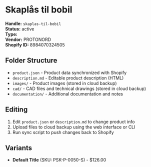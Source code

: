 # Skaplås til bobil

**Handle:** `skaplas-til-bobil`  
**Status:** active  
**Type:**   
**Vendor:** PROTONORD  
**Shopify ID:** 8984070324505  

## Folder Structure

- `product.json` - Product data synchronized with Shopify
- `description.md` - Editable product description (HTML)
- `images/` - Product images (stored in cloud backup)
- `cad/` - CAD files and technical drawings (stored in cloud backup)
- `documentation/` - Additional documentation and notes

## Editing

1. Edit `product.json` or `description.md` to change product info
2. Upload files to cloud backup using the web interface or CLI
3. Run sync script to push changes back to Shopify

## Variants

- **Default Title** (SKU: PSK-P-0050-S) - $126.00
